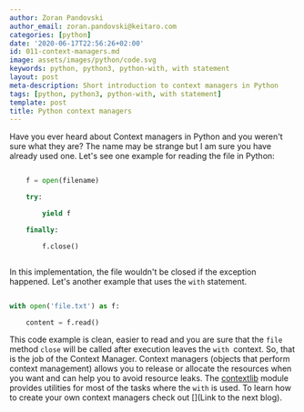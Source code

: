```yaml
---
author: Zoran Pandovski
author_email: zoran.pandovski@keitaro.com
categories: [python]
date: '2020-06-17T22:56:26+02:00'
id: 011-context-managers.md
image: assets/images/python/code.svg
keywords: python, python3, python-with, with statement
layout: post
meta-description: Short introduction to context managers in Python
tags: [python, python3, python-with, with statement]
template: post
title: Python context managers
---
```




Have you ever heard about Context managers in Python and you weren't sure what they are? The name may be strange but I am sure you have already used one. Let's see one example for reading the file in Python:



```python

    f = open(filename)

    try:

        yield f

    finally:

        f.close()



```

In this implementation, the file wouldn't be closed if the exception happened. Let's another example that uses the `with` statement.



```python

with open('file.txt') as f:

    content = f.read()

```



This code example is clean, easier to read and you are sure that the `file` method `close` will be called after execution leaves the `with `context. So, that is the job of the Context Manager. Context managers (objects that perform context management) allows you to release or allocate the resources when you want and can help you to avoid resource leaks. The [contextlib](https://docs.python.org/3/library/contextlib.html) module provides utilities for most of the tasks where the `with` is used. To learn how to create your own context managers check out [](Link to the next blog).




